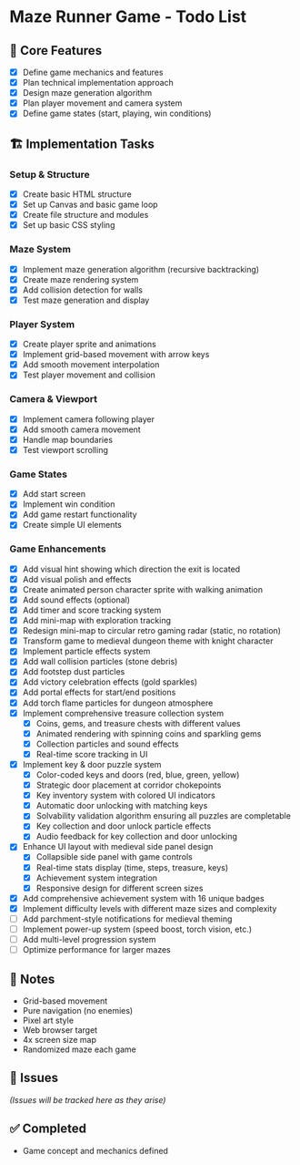 # Maze Runner Game - Todo List

## 🎯 Core Features
- [x] Define game mechanics and features
- [x] Plan technical implementation approach
- [x] Design maze generation algorithm
- [x] Plan player movement and camera system
- [x] Define game states (start, playing, win conditions)

## 🏗️ Implementation Tasks
### Setup & Structure
- [x] Create basic HTML structure
- [x] Set up Canvas and basic game loop
- [x] Create file structure and modules
- [x] Set up basic CSS styling

### Maze System
- [x] Implement maze generation algorithm (recursive backtracking)
- [x] Create maze rendering system
- [x] Add collision detection for walls
- [x] Test maze generation and display

### Player System
- [x] Create player sprite and animations
- [x] Implement grid-based movement with arrow keys
- [x] Add smooth movement interpolation
- [x] Test player movement and collision

### Camera & Viewport
- [x] Implement camera following player
- [x] Add smooth camera movement
- [x] Handle map boundaries
- [x] Test viewport scrolling

### Game States
- [x] Add start screen
- [x] Implement win condition
- [x] Add game restart functionality
- [x] Create simple UI elements

### Game Enhancements
- [x] Add visual hint showing which direction the exit is located
- [x] Add visual polish and effects
- [x] Create animated person character sprite with walking animation
- [x] Add sound effects (optional)
- [x] Add timer and score tracking system
- [x] Add mini-map with exploration tracking
- [x] Redesign mini-map to circular retro gaming radar (static, no rotation)
- [x] Transform game to medieval dungeon theme with knight character
- [x] Implement particle effects system
- [x] Add wall collision particles (stone debris)
- [x] Add footstep dust particles
- [x] Add victory celebration effects (gold sparkles)
- [x] Add portal effects for start/end positions
- [x] Add torch flame particles for dungeon atmosphere
- [x] Implement comprehensive treasure collection system
  - [x] Coins, gems, and treasure chests with different values
  - [x] Animated rendering with spinning coins and sparkling gems
  - [x] Collection particles and sound effects
  - [x] Real-time score tracking in UI
- [x] Implement key & door puzzle system
  - [x] Color-coded keys and doors (red, blue, green, yellow)
  - [x] Strategic door placement at corridor chokepoints
  - [x] Key inventory system with colored UI indicators
  - [x] Automatic door unlocking with matching keys
  - [x] Solvability validation algorithm ensuring all puzzles are completable
  - [x] Key collection and door unlock particle effects
  - [x] Audio feedback for key collection and door unlocking
- [x] Enhance UI layout with medieval side panel design
  - [x] Collapsible side panel with game controls
  - [x] Real-time stats display (time, steps, treasure, keys)
  - [x] Achievement system integration
  - [x] Responsive design for different screen sizes
- [x] Add comprehensive achievement system with 16 unique badges
- [x] Implement difficulty levels with different maze sizes and complexity
- [ ] Add parchment-style notifications for medieval theming
- [ ] Implement power-up system (speed boost, torch vision, etc.)
- [ ] Add multi-level progression system
- [ ] Optimize performance for larger mazes

## 📝 Notes
- Grid-based movement
- Pure navigation (no enemies)
- Pixel art style
- Web browser target
- 4x screen size map
- Randomized maze each game

## 🐛 Issues
_(Issues will be tracked here as they arise)_

## ✅ Completed
- Game concept and mechanics defined